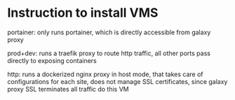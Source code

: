 # Instruction to install VMS

portainer: only runs portainer, which is directly accessible from galaxy proxy

prod+dev: runs a traefik proxy to route http traffic, all other ports pass directly to exposing containers

http: runs a dockerized nginx proxy in host mode, that takes care of configurations for each site, does not manage SSL certificates, since galaxy proxy SSL terminates all traffic do this VM
